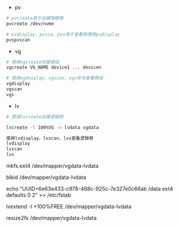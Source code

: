 

- pv

```bash
# pvcreate用于创建物理卷
pvcreate /dev/nvme

# pvdisplay、pvsca、pvs用于查看物理卷pvdisplay
pvspvscan
```



- vg

```bash
# 使用vgcreate创建卷组
vgcreate VG_NAME device1 ... devicen

# 使用vgdosplay、vgscan、vgs命令查看卷组
vgdisplay
vgscan
vgs
```



- lv

```bash
# 使用lvcreate创建逻辑卷

lvcreate -l 100%VG -n lvdata vgdata

使用lvdisplay、lvscan、lvs查看逻辑卷
lvdisplay
lvscan
lvs
```



mkfs.ext4 /dev/mapper/vgdata-lvdata

blkid /dev/mapper/vgdata-lvdata





echo "UUID=6e63e433-c978-468c-925c-7e327e0c66ab /data ext4              defaults      0      2" >> /etc/fstab





lvextend -l +100%FREE /dev/mapper/vgdata-lvdata

resize2fs /dev/mapper/vgdata-lvdata